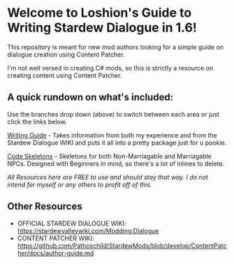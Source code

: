 # Welcome to Loshion's Guide to Writing Stardew Dialogue in 1.6! 
This repository is meant for new mod authors looking for a simple guide on dialogue creation using Content Patcher. 

I'm not well versed in creating C# mods, so this is strictly a resource on creating content using Content Patcher.

## A quick rundown on what's included: 
Use the branches drop down (above) to switch between each area or just click the links below.

[Writing Guide](https://github.com/loshionbottle/Writing-Stardew-Dialogue/tree/Writing-Guide) - Takes information from both my experience and from the Stardew Dialogue WIKI and puts it all into a pretty package just for u pookie.

[Code Skeletons](https://github.com/loshionbottle/Writing-Stardew-Dialogue/blob/Code-Skeletons/README.md) - Skeletons for both Non-Marriagable and Marriagable NPCs. Designed with Beginners in mind, so there's a lot of inlines to delete. 


*All Resources here are FREE to use and should stay that way. I do not intend for myself or any others to profit off of this.*


## Other Resources
- OFFICIAL STARDEW DIALOGUE WIKI: https://stardewvalleywiki.com/Modding:Dialogue
- CONTENT PATCHER WIKI: https://github.com/Pathoschild/StardewMods/blob/develop/ContentPatcher/docs/author-guide.md
